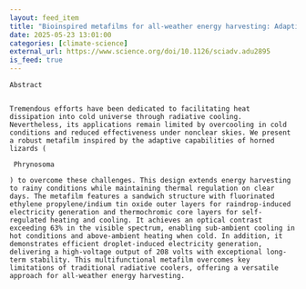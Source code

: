 ```yaml
---
layout: feed_item
title: "Bioinspired metafilms for all-weather energy harvesting: Adaptive thermal regulation and raindrop electricity generation | Science Advances"
date: 2025-05-23 13:01:00
categories: [climate-science]
external_url: https://www.science.org/doi/10.1126/sciadv.adu2895
is_feed: true
---
```



 
  
   
    Abstract
   
   
    Tremendous efforts have been dedicated to facilitating heat dissipation into cold universe through radiative cooling. Nevertheless, its applications remain limited by overcooling in cold conditions and reduced effectiveness under nonclear skies. We present a robust metafilm inspired by the adaptive capabilities of horned lizards (
    
     Phrynosoma
    
    ) to overcome these challenges. This design extends energy harvesting to rainy conditions while maintaining thermal regulation on clear days. The metafilm features a sandwich structure with fluorinated ethylene propylene/indium tin oxide outer layers for raindrop-induced electricity generation and thermochromic core layers for self-regulated heating and cooling. It achieves an optical contrast exceeding 63% in the visible spectrum, enabling sub-ambient cooling in hot conditions and above-ambient heating when cold. In addition, it demonstrates efficient droplet-induced electricity generation, delivering a high-voltage output of 208 volts with exceptional long-term stability. This multifunctional metafilm overcomes key limitations of traditional radiative coolers, offering a versatile approach for all-weather energy harvesting.
   
  
 

